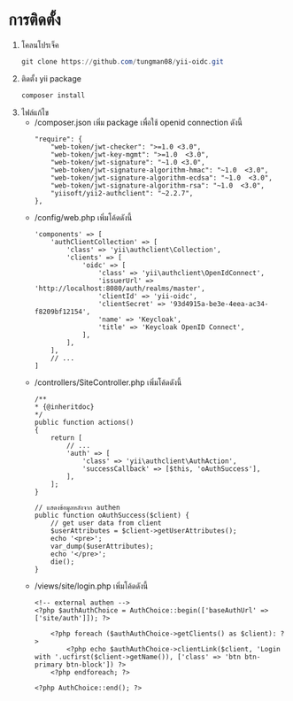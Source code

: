 # การติดตั้ง
1. โคลนโปรเจ็ค
    ```powershell
    git clone https://github.com/tungman08/yii-oidc.git
    ```
2. ติดตั้ง yii package
    ```powershell
    composer install
    ```
3. ไฟล์แก้ไข
    * /composer.json เพิ่ม package เพื่อใช้ openid connection ดังนี้
        ```
        "require": {
            "web-token/jwt-checker": ">=1.0 <3.0",
            "web-token/jwt-key-mgmt": ">=1.0  <3.0",
            "web-token/jwt-signature": "~1.0 <3.0",
            "web-token/jwt-signature-algorithm-hmac": "~1.0  <3.0",
            "web-token/jwt-signature-algorithm-ecdsa": "~1.0  <3.0",
            "web-token/jwt-signature-algorithm-rsa": "~1.0  <3.0",
            "yiisoft/yii2-authclient": "~2.2.7",
        },
        ```
    * /config/web.php เพิ่มโค้ดดังนี้
        ```
        'components' => [
            'authClientCollection' => [
                'class' => 'yii\authclient\Collection',
                'clients' => [
                    'oidc' => [
                        'class' => 'yii\authclient\OpenIdConnect',
                        'issuerUrl' => 'http://localhost:8080/auth/realms/master',
                        'clientId' => 'yii-oidc',
                        'clientSecret' => '93d4915a-be3e-4eea-ac34-f8209bf12154',
                        'name' => 'Keycloak',
                        'title' => 'Keycloak OpenID Connect',
                    ],
                ],
            ],
            // ...
        ]
        ```
    * /controllers/SiteController.php เพิ่มโค้ดดังนี้
        ```
        /**
        * {@inheritdoc}
        */
        public function actions()
        {
            return [
                // ...
                'auth' => [
                    'class' => 'yii\authclient\AuthAction',
                    'successCallback' => [$this, 'oAuthSuccess'],
                ],
            ];
        }

        // แสดงข้อมูลหลังจาก authen
        public function oAuthSuccess($client) {
            // get user data from client
            $userAttributes = $client->getUserAttributes();
            echo '<pre>';
            var_dump($userAttributes);
            echo '</pre>';
            die();
        }
        ```
    * /views/site/login.php เพิ่มโค้ดดังนี้
        ```
        <!-- external authen -->
        <?php $authAuthChoice = AuthChoice::begin(['baseAuthUrl' => ['site/auth']]); ?>

            <?php foreach ($authAuthChoice->getClients() as $client): ?>
                <?php echo $authAuthChoice->clientLink($client, 'Login with '.ucfirst($client->getName()), ['class' => 'btn btn-primary btn-block']) ?>
            <?php endforeach; ?>

        <?php AuthChoice::end(); ?>
        ```
